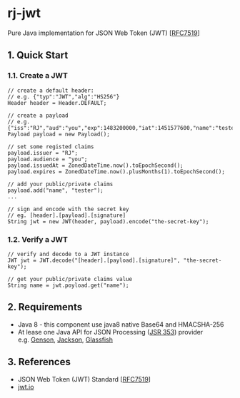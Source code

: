 # rj-jwt

Pure Java implementation for JSON Web Token (JWT) [[RFC7519]]

## 1. Quick Start

### 1.1. Create a JWT
```
// create a default header: 
// e.g. {"typ":"JWT","alg":"HS256"}
Header header = Header.DEFAULT;

// create a payload
// e.g. {"iss":"RJ","aud":"you","exp":1483200000,"iat":1451577600,"name":"tester"}
Payload payload = new Payload();

// set some registed claims
payload.issuer = "RJ";
payload.audience = "you";
payload.issuedAt = ZonedDateTime.now().toEpochSecond();
payload.expires = ZonedDateTime.now().plusMonths(1).toEpochSecond();

// add your public/private claims
payload.add("name", "tester");
...

// sign and encode with the secret key
// eg. [header].[payload].[signature]
String jwt = new JWT(header, payload).encode("the-secret-key");
```

### 1.2. Verify a JWT

```
// verify and decode to a JWT instance
JWT jwt = JWT.decode("[header].[payload].[signature]", "the-secret-key");

// get your public/private claims value
String name = jwt.poyload.get("name");
```

## 2. Requirements

- Java 8 - this component use java8 native Base64 and HMACSHA-256
- At lease one Java API for JSON Processing ([JSR 353]) provider  
	e.g. [Genson], [Jackson], [Glassfish]

## 3. References

- JSON Web Token (JWT) Standard [[RFC7519]]
- [jwt.io](https://jwt.io)

[JSON Web Token]: https://tools.ietf.org/html/rfc7519
[RFC7519]: https://tools.ietf.org/html/rfc7519
[Java API for JSON Processing]: https://jcp.org/en/jsr/detail?id=353
[JSR 353]: https://jcp.org/en/jsr/detail?id=353
[Genson]: http://owlike.github.io/genson
[Jackson]: https://github.com/FasterXML/jackson-datatype-jsr353
[Glassfish]: https://jsonp.java.net/download.html
